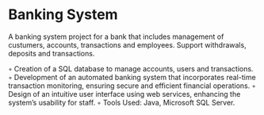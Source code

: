 # Banking System
A banking system project for a bank that includes management of custumers, accounts, transactions and employees. Support withdrawals, deposits and transactions.

  ◦ Creation of a SQL database to manage accounts, users and transactions.
  ◦ Development of an automated banking system that incorporates real-time transaction monitoring, ensuring
  secure and efficient financial operations.
  ◦ Design of an intuitive user interface using web services, enhancing the system’s usability for staff.
  ◦ Tools Used: Java, Microsoft SQL Server.
